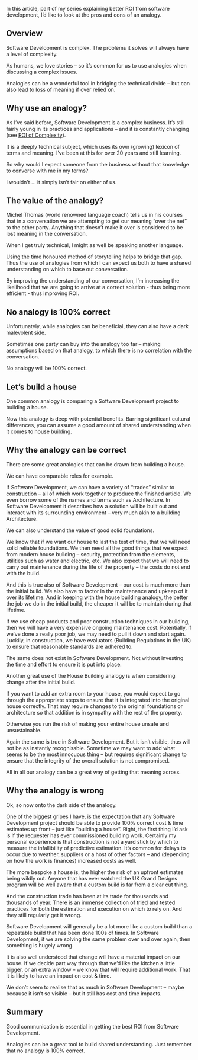 In this article, part of my series explaining better ROI from software development, I’d like to look at the pros and cons of an analogy.

## Overview
Software Development is complex.  The problems it solves will always have a level of complexity.

As humans, we love stories – so it’s common for us to use analogies when discussing a complex issues.

Analogies can be a wonderful tool in bridging the technical divide – but can also lead to loss of meaning if over relied on.

## Why use an analogy?
As I’ve said before, Software Development is a complex business.  It’s still fairly young in its practices and applications – and it is constantly changing (see [ROI of Complexity](roi-of-complexity)).

It is a deeply technical subject, which uses its own (growing) lexicon of terms and meaning.  I’ve been at this for over 20 years and still learning.

So why would I expect someone from the business without that knowledge to converse with me in my terms?

I wouldn’t … it simply isn’t fair on either of us.

## The value of the analogy?
Michel Thomas (world renowned language coach) tells us in his courses that in a conversation we are attempting to get our meaning “over the net” to the other party.  Anything that doesn’t make it over is considered to be lost meaning in the conversation.

When I get truly technical, I might as well be speaking another language.

Using the time honoured method of storytelling helps to bridge that gap.  Thus the use of analogies from which I can expect us both to have a shared understanding on which to base out conversation.

By improving the understanding of our conversation, I’m increasing the likelihood that we are going to arrive at a correct solution - thus being more efficient - thus improving ROI.

## No analogy is 100% correct
Unfortunately, while analogies can be beneficial, they can also have a dark malevolent side.

Sometimes one party can buy into the analogy too far – making assumptions based on that analogy, to which there is no correlation with the conversation.

No analogy will be 100% correct.

## Let’s build a house
One common analogy is comparing a Software Development project to building a house.

Now this analogy is deep with potential benefits.  Barring significant cultural differences, you can assume a good amount of shared understanding when it comes to house building.

## Why the analogy can be correct
There are some great analogies that can be drawn from building a house.

We can have comparable roles for example.

If Software Development, we can have a variety of “trades” similar to construction – all of which work together to produce the finished article.  We even borrow some of the names and terms such as Architecture.  In Software Development it describes how a solution will be built out and interact with its surrounding environment – very much akin to a building Architecture.

We can also understand the value of good solid foundations.

We know that if we want our house to last the test of time, that we will need solid reliable foundations.  We then need all the good things that we expect from modern house building – security, protection from the elements, utilities such as water and electric, etc.  We also expect that we will need to carry out maintenance during the life of the property – the costs do not end with the build.

And this is true also of Software Development – our cost is much more than the initial build.  We also have to factor in the maintenance and upkeep of it over its lifetime.  And in keeping with the house building analogy, the better the job we do in the initial build, the cheaper it will be to maintain during that lifetime.

If we use cheap products and poor construction techniques in our building, then we will have a very expensive ongoing maintenance cost.  Potentially, if we’ve done a really poor job, we may need to pull it down and start again.  Luckily, in construction, we have evaluators (Building Regulations in the UK) to ensure that reasonable standards are adhered to.

The same does not exist in Software Development.  Not without investing the time and effort to ensure it is put into place.

Another great use of the House Building analogy is when considering change after the initial build.

If you want to add an extra room to your house, you would expect to go through the appropriate steps to ensure that it is integrated into the original house correctly.  That may require changes to the original foundations or architecture so that addition is in sympathy with the rest of the property.

Otherwise you run the risk of making your entire house unsafe and unsustainable.

Again the same is true in Software Development.  But it isn’t visible, thus will not be as instantly recognisable.  Sometime we may want to add what seems to be the most innocuous thing – but requires significant change to ensure that the integrity of the overall solution is not compromised.

All in all our analogy can be a great way of getting that meaning across.

## Why the analogy is wrong
Ok, so now onto the dark side of the analogy.

One of the biggest gripes I have, is the expectation that any Software Development project should be able to provide 100% correct cost & time estimates up front – just like “building a house”.
Right, the first thing I’d ask is if the requester has ever commissioned building work.  Certainly my personal experience is that construction is not a yard stick by which to measure the infallibility of predictive estimation.  It’s common for delays to occur due to weather, suppliers or a host of other factors – and (depending on how the work is finances) increased costs as well.

The more bespoke a house is, the higher the risk of an upfront estimates being wildly out.  Anyone that has ever watched the UK Grand Designs program will be well aware that a custom build is far from a clear cut thing.

And the construction trade has been at its trade for thousands and thousands of year.  There is an immense collection of tried and tested practices for both the estimation and execution on which to rely on.  And they still regularly get it wrong.

Software Development will generally be a lot more like a custom build than a repeatable build that has been done 100s of times.  In Software Development, if we are solving the same problem over and over again, then something is hugely wrong.

It is also well understood that change will have a material impact on our house.  If we decide part way through that we’d like the kitchen a little bigger, or an extra window – we know that will require additional work.  That it is likely to have an impact on cost & time.

We don’t seem to realise that as much in Software Development – maybe because it isn’t so visible – but it still has cost and time impacts.

## Summary
Good communication is essential in getting the best ROI from Software Development.

Analogies can be a great tool to build shared understanding.  Just remember that no analogy is 100% correct.
